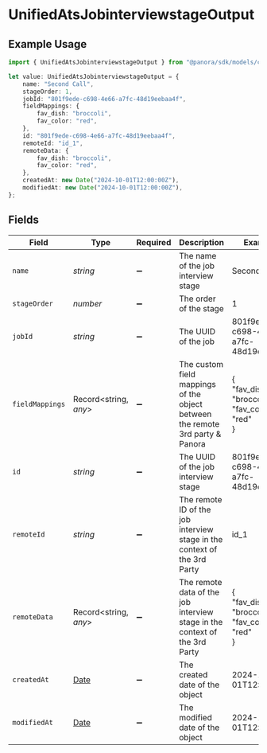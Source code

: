 # UnifiedAtsJobinterviewstageOutput

## Example Usage

```typescript
import { UnifiedAtsJobinterviewstageOutput } from "@panora/sdk/models/components";

let value: UnifiedAtsJobinterviewstageOutput = {
    name: "Second Call",
    stageOrder: 1,
    jobId: "801f9ede-c698-4e66-a7fc-48d19eebaa4f",
    fieldMappings: {
        fav_dish: "broccoli",
        fav_color: "red",
    },
    id: "801f9ede-c698-4e66-a7fc-48d19eebaa4f",
    remoteId: "id_1",
    remoteData: {
        fav_dish: "broccoli",
        fav_color: "red",
    },
    createdAt: new Date("2024-10-01T12:00:00Z"),
    modifiedAt: new Date("2024-10-01T12:00:00Z"),
};
```

## Fields

| Field                                                                                         | Type                                                                                          | Required                                                                                      | Description                                                                                   | Example                                                                                       |
| --------------------------------------------------------------------------------------------- | --------------------------------------------------------------------------------------------- | --------------------------------------------------------------------------------------------- | --------------------------------------------------------------------------------------------- | --------------------------------------------------------------------------------------------- |
| `name`                                                                                        | *string*                                                                                      | :heavy_minus_sign:                                                                            | The name of the job interview stage                                                           | Second Call                                                                                   |
| `stageOrder`                                                                                  | *number*                                                                                      | :heavy_minus_sign:                                                                            | The order of the stage                                                                        | 1                                                                                             |
| `jobId`                                                                                       | *string*                                                                                      | :heavy_minus_sign:                                                                            | The UUID of the job                                                                           | 801f9ede-c698-4e66-a7fc-48d19eebaa4f                                                          |
| `fieldMappings`                                                                               | Record<string, *any*>                                                                         | :heavy_minus_sign:                                                                            | The custom field mappings of the object between the remote 3rd party & Panora                 | {<br/>"fav_dish": "broccoli",<br/>"fav_color": "red"<br/>}                                    |
| `id`                                                                                          | *string*                                                                                      | :heavy_minus_sign:                                                                            | The UUID of the job interview stage                                                           | 801f9ede-c698-4e66-a7fc-48d19eebaa4f                                                          |
| `remoteId`                                                                                    | *string*                                                                                      | :heavy_minus_sign:                                                                            | The remote ID of the job interview stage in the context of the 3rd Party                      | id_1                                                                                          |
| `remoteData`                                                                                  | Record<string, *any*>                                                                         | :heavy_minus_sign:                                                                            | The remote data of the job interview stage in the context of the 3rd Party                    | {<br/>"fav_dish": "broccoli",<br/>"fav_color": "red"<br/>}                                    |
| `createdAt`                                                                                   | [Date](https://developer.mozilla.org/en-US/docs/Web/JavaScript/Reference/Global_Objects/Date) | :heavy_minus_sign:                                                                            | The created date of the object                                                                | 2024-10-01T12:00:00Z                                                                          |
| `modifiedAt`                                                                                  | [Date](https://developer.mozilla.org/en-US/docs/Web/JavaScript/Reference/Global_Objects/Date) | :heavy_minus_sign:                                                                            | The modified date of the object                                                               | 2024-10-01T12:00:00Z                                                                          |